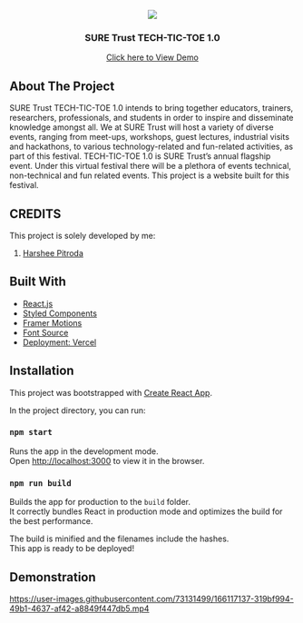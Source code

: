 <!-- PROJECT LOGO -->
<br />

<div align="center">
   <img src='https://user-images.githubusercontent.com/73131499/166115643-d3187f47-d38f-41b2-ae42-5ecbbc60de14.png' />


<h3 align="center">SURE Trust TECH-TIC-TOE 1.0</h3>
    <a href="https://tech-tic-toe-1-0.vercel.app/">Click here to View Demo</a>
</div>


<!-- ABOUT THE PROJECT -->
## About The Project


SURE Trust TECH-TIC-TOE 1.0 intends to bring together educators, trainers, researchers, professionals, and students in order to inspire and disseminate knowledge amongst all. We at SURE Trust will host a variety of diverse events, ranging from meet-ups, workshops, guest lectures, industrial visits and hackathons, to various technology-related and fun-related activities, as part of this festival. TECH-TIC-TOE 1.0 is SURE Trust’s annual flagship event. Under this virtual festival there will be a plethora of events technical, non-technical and fun related events. This project is a website built for this festival.

<!-- CREDITS -->
## CREDITS

This project is solely developed by me:

1. <a href="https://www.linkedin.com/in/harshee-pitroda-790778212/">Harshee Pitroda</a>

## Built With
* [React.js](https://reactjs.org/)
* [Styled Components](https://styled-components.com/)
* [Framer Motions](https://www.framer.com/motion/)
* [Font Source](https://fontsource.org/)
* [Deployment: Vercel](https://www.vercel.com/)


## Installation

This project was bootstrapped with [Create React App](https://github.com/facebook/create-react-app).

In the project directory, you can run:

### `npm start`

Runs the app in the development mode.\
Open [http://localhost:3000](http://localhost:3000) to view it in the browser.

### `npm run build`

Builds the app for production to the `build` folder.\
It correctly bundles React in production mode and optimizes the build for the best performance.

The build is minified and the filenames include the hashes.\
This app is ready to be deployed!


<!-- SCREENSHOTS -->
## Demonstration


https://user-images.githubusercontent.com/73131499/166117137-319bf994-49b1-4637-af42-a8849f447db5.mp4


